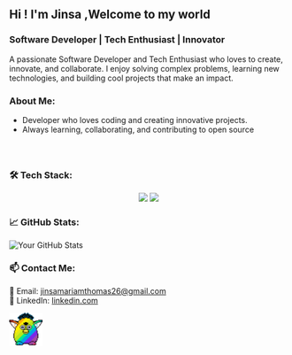 
<h2 align="left">Hi ! I'm Jinsa ,Welcome to my world</h2>
<h3> Software Developer | Tech Enthusiast | Innovator </h3> 
A passionate Software Developer and Tech Enthusiast who loves to create, innovate, and collaborate. I enjoy solving complex problems, learning new technologies, and building cool projects that make an impact.



 



###  About Me:
- Developer who loves coding and creating innovative projects.
- Always learning, collaborating, and contributing to open source
###

<br clear="both">



###

### 🛠 Tech Stack:
<p align="center">
  <img src="https://img.shields.io/badge/Python-3776AB?style=for-the-badge&logo=python&logoColor=white"> <img src="https://img.shields.io/badge/GitHub-181717?style=for-the-badge&logo=github&logoColor=white">
</p>
<p align="center"></p>

### 📈 GitHub Stats:
![Your GitHub Stats](https://github-readme-stats.vercel.app/api?username=yourusername&show_icons=true&theme=radical)

### 📫 Contact Me:
📧 Email: jinsamariamthomas26@gmail.com  
💼 LinkedIn: [linkedin.com](https://www.linkedin.com/in/jinsa-mariam-thomas182603/)

<img src="party-furby.gif" align="middle" width="60">





